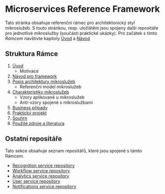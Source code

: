 # Microservices Reference Framework
Tato stránka obsahuje referenční rámec pro architektonický styl mikroslužeb. S touto stránkou, resp. uložištěm jsou spojeny další repositáře pro jednotlivé mikroslužby (součástí praktické ukázky). Pro začátek s tímto _Rámcem_ navštivte kapitoly [Úvod](./framework/introduction "Odkaz na stránku s úvodem") a [Návod](./framework/guide "Odkaz na stránku s návodem")

## Struktura Rámce
1. [Úvod](./framework/introduction "Link to introduction")
    - Motivace
3. [Návod pro framework](./framework/guide "Link to a framework guide")
4. [Popis architektury mikroslužeb](./framework/architecture-description "Link to microservices architecture description")
    - Referenční model mikroslužeb
5. [Charakteristiky mikroslužeb](./framework/microservices-characteristics)
    - Vzory aplikované u mikroslužeb
    - Anti-vzory spojené s mikroslužbami
6. [Business případy](./framework/business-cases)
7. [Praktický projekt](./framework/on-hands-project)
9. [Souhrn](./framework/summary)
10. [Použité zdroje a literatura](./framework/used-sources)

## Ostatní repositáře
Tato sekce obsahuje seznam repositářů, které jsou spojené s támto Rámcem.
- [Recognition service repository](https://github.com/MichalMoudry/mrf-recognition-service "Link to Recognition service's GitHub repository")
- [Workflow service repository](https://github.com/MichalMoudry/mrf-workflow-service "Link to Workflow service's GitHub repository")
- [Analytics service repository](https://github.com/MichalMoudry/mrf-analytics-service "Link to Analytics service's GitHub repository")
- [User service repository](https://github.com/MichalMoudry/mrf-user-service "Link to User service's GitHub repository")
- [Notifications service repository](https://github.com/MichalMoudry/mrf-notifications-service "Link to Notifications service's GitHub repository")